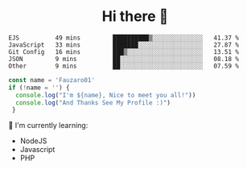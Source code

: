 <h1  align='center'> Hi there 👋 </h1>

<p align='center'> </p>

<!--START_SECTION:waka-->
```text
EJS          49 mins         ██████████▒░░░░░░░░░░░░░░   41.37 % 
JavaScript   33 mins         ███████░░░░░░░░░░░░░░░░░░   27.87 % 
Git Config   16 mins         ███▒░░░░░░░░░░░░░░░░░░░░░   13.51 % 
JSON         9 mins          ██░░░░░░░░░░░░░░░░░░░░░░░   08.18 % 
Other        9 mins          ██░░░░░░░░░░░░░░░░░░░░░░░   07.59 % 
```
<!--END_SECTION:waka-->

```javascript
const name = 'Fauzaro01'
if (!name = '') {
  console.log("I'm ${name}, Nice to meet you all!"))
  console.log("And Thanks See My Profile :)")
 }
```

:page_with_curl: I'm currently learning:
- NodeJS
- Javascript
- PHP

